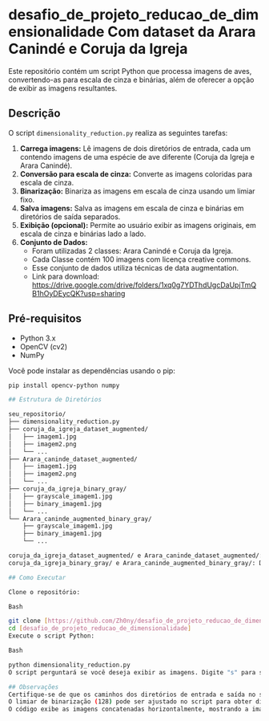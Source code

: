 # desafio_de_projeto_reducao_de_dimensionalidade Com dataset da Arara Canindé e Coruja da Igreja

Este repositório contém um script Python que processa imagens de aves, convertendo-as para escala de cinza e binárias, além de oferecer a opção de exibir as imagens resultantes.

## Descrição

O script `dimensionality_reduction.py` realiza as seguintes tarefas:

1.  **Carrega imagens:** Lê imagens de dois diretórios de entrada, cada um contendo imagens de uma espécie de ave diferente (Coruja da Igreja e Arara Canindé).
2.  **Conversão para escala de cinza:** Converte as imagens coloridas para escala de cinza.
3.  **Binarização:** Binariza as imagens em escala de cinza usando um limiar fixo.
4.  **Salva imagens:** Salva as imagens em escala de cinza e binárias em diretórios de saída separados.
5.  **Exibição (opcional):** Permite ao usuário exibir as imagens originais, em escala de cinza e binárias lado a lado.
6. **Conjunto de Dados:**
    - Foram utilizadas 2 classes: Arara Canindé e Coruja da Igreja.
    - Cada Classe contém 100 imagens com licença creative commons.
    - Esse conjunto de dados utiliza técnicas de data augmentation.
    - Link para download: https://drive.google.com/drive/folders/1xq0g7YDThdUgcDaUpjTmQB1hOyDEycQK?usp=sharing

## Pré-requisitos

* Python 3.x
* OpenCV (cv2)
* NumPy

Você pode instalar as dependências usando o pip:

```bash
pip install opencv-python numpy

## Estrutura de Diretórios

seu_repositorio/
├── dimensionality_reduction.py
├── coruja_da_igreja_dataset_augmented/
│   ├── imagem1.jpg
│   ├── imagem2.png
│   └── ...
├── Arara_caninde_dataset_augmented/
│   ├── imagem1.jpg
│   ├── imagem2.png
│   └── ...
├── coruja_da_igreja_binary_gray/
│   ├── grayscale_imagem1.jpg
│   ├── binary_imagem1.jpg
│   └── ...
└── Arara_caninde_augmented_binary_gray/
    ├── grayscale_imagem1.jpg
    ├── binary_imagem1.jpg
    └── ...

coruja_da_igreja_dataset_augmented/ e Arara_caninde_dataset_augmented/: Diretórios contendo as imagens originais das aves.
coruja_da_igreja_binary_gray/ e Arara_caninde_augmented_binary_gray/: Diretórios onde as imagens processadas serão salvas.

## Como Executar

Clone o repositório:

Bash

git clone [https://github.com/Zh0ny/desafio_de_projeto_reducao_de_dimensionalidade.git](https://github.com/Zh0ny/desafio_de_projeto_reducao_de_dimensionalidade.git)
cd [desafio_de_projeto_reducao_de_dimensionalidade]
Execute o script Python:

Bash

python dimensionality_reduction.py
O script perguntará se você deseja exibir as imagens. Digite "s" para sim ou "n" para não.

## Observações
Certifique-se de que os caminhos dos diretórios de entrada e saída no script estejam corretos.
O limiar de binarização (128) pode ser ajustado no script para obter diferentes resultados.
O código exibe as imagens concatenadas horizontalmente, mostrando a imagem original, a imagem em escala de cinza e a imagem binarizada lado a lado.
